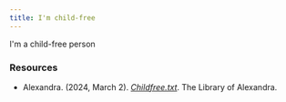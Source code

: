 ```yaml
---
title: I'm child-free
---
```


I'm a child-free person

### Resources

- Alexandra. (2024, March 2). _[Childfree.txt](https://library.xandra.cc/childfree/)_. The Library of Alexandra.
